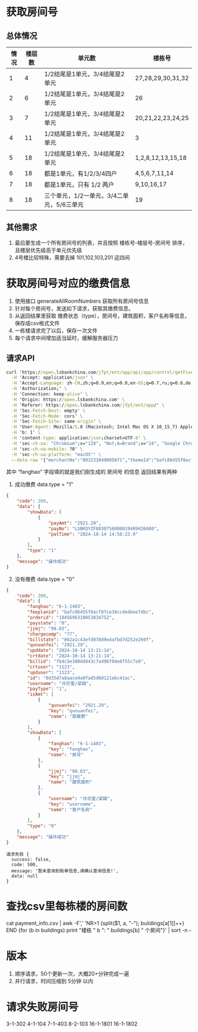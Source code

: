 # 获取房间号
## 总体情况
| 情况 | 楼层数 | 单元数 | 楼栋号 |
|------|--------|--------|--------|
| 1 | 4 | 1/2结尾是1单元，3/4结尾是2单元 | 27,28,29,30,31,32 |
| 2 | 6 | 1/2结尾是1单元，3/4结尾是2单元 | 26 |
| 3 | 7 | 1/2结尾是1单元，3/4结尾是2单元 | 20,21,22,23,24,25 |
| 4 | 11 | 1/2结尾是1单元，3/4结尾是2单元 | 3 |
| 5 | 18 | 1/2结尾是1单元，3/4结尾是2单元 | 1,2,8,12,13,15,18 |
| 6 | 18 | 都是1单元，有1/2/3/4四户 | 4,5,6,7,11,14 |
| 7 | 18 | 都是1单元，只有 1/2 两户 | 9,10,16,17 |
| 8 | 18 | 三个单元，1/2一单元，3/4二单元，5/6三单元 | 19 |
## 其他需求
1. 最后要生成一个所有房间号的列表，并且按照 楼栋号-楼层号-房间号 排序， 且楼层优先级高于单元优先级
2. 4号楼比较特殊，需要去掉 101,102,103,201 这四间

# 获取房间号对应的缴费信息
1. 使用接口 generateAllRoomNumbers 获取所有房间号信息
2. 针对每个房间号，发送如下请求，获取其缴费信息。
3. 从返回结果里获取 缴费状态（type），房间号，建筑面积，客户名称等信息，保存成csv格式文件
4. 一栋楼请求完了以后，保存一次文件
5. 每个请求中间增加适当延时，缓解服务器压力
## 请求API
```cmd
curl 'https://open.lsbankchina.com/jfpt/ent/app/api/app/control/getFixedCosts' \
  -H 'Accept: application/json' \
  -H 'Accept-Language: zh-CN,zh;q=0.9,en;q=0.8,en-US;q=0.7,ru;q=0.6,de;q=0.5,fr;q=0.4,es;q=0.3' \
  -H 'Authorization;' \
  -H 'Connection: keep-alive' \
  -H 'Origin: https://open.lsbankchina.com' \
  -H 'Referer: https://open.lsbankchina.com/jfpt/ent/app/' \
  -H 'Sec-Fetch-Dest: empty' \
  -H 'Sec-Fetch-Mode: cors' \
  -H 'Sec-Fetch-Site: same-origin' \
  -H 'User-Agent: Mozilla/5.0 (Macintosh; Intel Mac OS X 10_15_7) AppleWebKit/537.36 (KHTML, like Gecko) Chrome/128.0.0.0 Safari/537.36' \
  -H 'b: 1' \
  -H 'content-type: application/json;charset=UTF-8' \
  -H 'sec-ch-ua: "Chromium";v="128", "Not;A=Brand";v="24", "Google Chrome";v="128"' \
  -H 'sec-ch-ua-mobile: ?0' \
  -H 'sec-ch-ua-platform: "macOS"' \
  --data-raw '{"merchantNo":"803231049005071","themeId":"bafc86455f0acf87ce34ccde4bee7dbc","fanghao":"3-1-302","code":"","uuid":""}'
```
其中 “fanghao” 字段填的就是我们刚生成的 房间号 的信息
返回结果有两种
1. 成功缴费
data.type = "1"
```json
{
    "code": 200,
    "data": {
        "showData": [
            {
                "payAmt": "2921.29",
                "payNo": "LSBKQYZF8030756000019489426680",
                "patTime": "2024-10-14 14:58:23.0"
            }
        ],
        "type": "1"
    },
    "message": "操作成功"
}
```
2. 没有缴费
data.type = "0"
```json
{
    "code": 200,
    "data": {
        "fanghao": "6-1-1403",
        "feeplanid": "bafc86455f0acf87ce34ccde4bee7dbc",
        "orderid": "1845696310053834752",
        "paystate": "0",
        "jjmj": "98.03",
        "chargecomp": "77",
        "billstate": "062a1c43efd078d9e4afbd7d252e269f",
        "qunuanfei": "2921.29",
        "upddate": "2024-10-14 13:21:14",
        "crtdate": "2024-10-14 13:21:14",
        "billid": "fb4c5e380dd443c7ad96f04e6f55c7a9",
        "crtuser": "1123",
        "upduser": "1123",
        "id": "0d35d7a8aace4a0fad5d60121ebc41ac",
        "username": "许宗奎/梁娟",
        "payType": "1",
        "isAmt": [
            {
                "qunuanfei": "2921.29",
                "key": "qunuanfei",
                "name": "取暖费"
            }
        ],
        "showData": [
            {
                "fanghao": "6-1-1403",
                "key": "fanghao",
                "name": "房号"
            },
            {
                "jjmj": "98.03",
                "key": "jjmj",
                "name": "建筑面积"
            },
            {
                "username": "许宗奎/梁娟",
                "key": "username",
                "name": "客户名称"
            }
        ],
        "type": "0"
    },
    "message": "操作成功"
}
```


```
请求失败 {
  success: false,
  code: 500,
  message: '暂未查询到账单信息,请确认查询信息!',
  data: null
}
```


# 查找csv里每栋楼的房间数
cat payment_info.csv | awk -F',' 'NR>1 {split($1, a, "-"); buildings[a[1]]++} END {for (b in buildings) print "楼栋 " b ":      " buildings[b] " 个房间"}' | sort -n -


# 版本
1. 顺序请求，50个更新一次，大概20+分钟完成一遍
2. 并行请求，时间压缩到 5分钟 以内


# 请求失败房间号
3-1-302
4-1-104
7-1-403
8-2-103
16-1-1801
16-1-1802